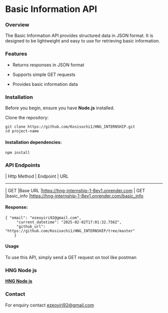 # Basic Information API

### Overview

The Basic Information API provides structured data in JSON format. It is designed to be lightweight and easy to use for retrieving basic information.

### Features

- Returns responses in JSON format

- Supports simple GET requests

- Provides basic information data

### Installation

Before you begin, ensure you have **Node.js** installed.


Clone the repository:

```
git clone https://github.com/Kosisochi1/HNG_INTERNSHIP.git
cd project-name
```


#### Installation dependencies:

```
npm install
```


### API Endpoints


| Http Method | Endpoint  | URL
--  ----------------------------------
| GET         |Base URL         |https://hng-internship-1-8ev1.onrender.com
| GET         |basic_info       |https://hng-internship-1-8ev1.onrender.com/basic_info


#### Response:

```
{ "email": "ezeoyiri92@gmail.com",
     "current_datetime": "2025-02-02T17:01:32.756Z",
     "github_url": "https://github.com/Kosisochi1/HNG_INTERNSHIP/tree/master"
    }
``` 
    
    
    
  

#### Usage

To use this API, simply send a GET request on tool like postman

### HNG Node js
**[HNG Node js](https://hng.tech/hire/nodejs-developers)**



### Contact
For enquiry contact ezeoyiri92@gmail.com
